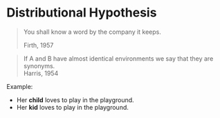 # Distributional Hypothesis
<blockquote> 
    <p>You shall know a word by the company it keeps.</p>
    <footer>Firth, 1957</footer>        
</blockquote>

<blockquote> 
If A and B have almost identical environments we say that they are synonyms.
<footer>Harris, 1954</footer>    
</blockquote>    

Example: 

- Her **child** loves to play in the playground. 
- Her **kid** loves to play in the playground. 

